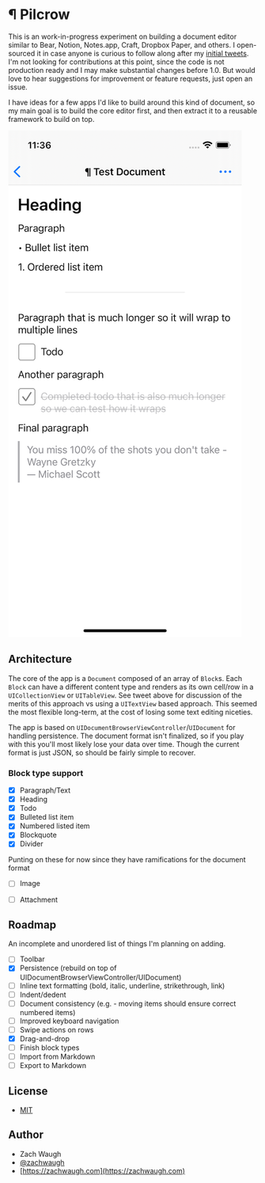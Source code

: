 # ¶ Pilcrow

This is an work-in-progress experiment on building a document editor similar to Bear, Notion, Notes.app, Craft, Dropbox Paper, and others. I open-sourced it in case anyone is curious to follow along after my [initial tweets](https://twitter.com/zachwaugh/status/1390325967596527618?s=20). I'm not looking for contributions at this point, since the code is not production ready and I may make substantial changes before 1.0. But would love to hear suggestions for improvement or feature requests, just open an issue.

I have ideas for a few apps I'd like to build around this kind of document, so my main goal is to build the core editor first, and then extract it to a reusable framework to build on top.

![Screenshot of Pilcrow demo on iOS](Docs/screenshots/screenshot.png)

## Architecture

The core of the app is a `Document` composed of an array of `Block`s. Each `Block` can have a different content type and renders as its own cell/row in a `UICollectionView` or `UITableView`. See tweet above for discussion of the merits of this approach vs using a `UITextView` based approach. This seemed the most flexible long-term, at the cost of losing some text editing niceties.

The app is based on `UIDocumentBrowserViewController`/`UIDocument` for handling persistence. The document format isn't finalized, so if you play with this you'll most likely lose your data over time. Though the current format is just JSON, so should be fairly simple to recover.

### Block type support

- [x] Paragraph/Text
- [x] Heading
- [x] Todo
- [x] Bulleted list item
- [x] Numbered listed item
- [x] Blockquote
- [x] Divider

Punting on these for now since they have ramifications for the document format
- [ ] Image
- [ ] Attachment


## Roadmap

An incomplete and unordered list of things I'm planning on adding.

- [ ] Toolbar
- [x] Persistence (rebuild on top of UIDocumentBrowserViewController/UIDocument)
- [ ] Inline text formatting (bold, italic, underline, strikethrough, link)
- [ ] Indent/dedent
- [ ] Document consistency (e.g. - moving items should ensure correct numbered items)
- [ ] Improved keyboard navigation
- [ ] Swipe actions on rows
- [x] Drag-and-drop
- [ ] Finish block types
- [ ] Import from Markdown
- [ ] Export to Markdown

## License

- [MIT](LICENSE)


## Author
- Zach Waugh
- [@zachwaugh](https://twitter.com/zachwaugh)
- [https://zachwaugh.com](https://zachwaugh.com)